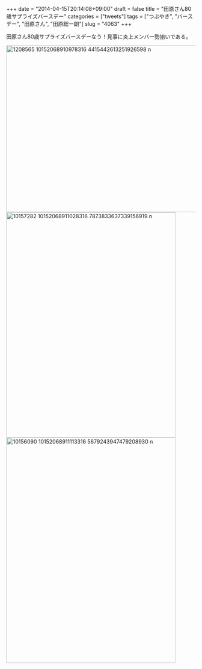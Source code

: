 +++
date = "2014-04-15T20:14:08+09:00"
draft = false
title = "田原さん80歳サプライズバースデー"
categories = ["tweets"]
tags = ["つぶやき", "バースデー", "田原さん", "田原総一朗"]
slug = "4063"
+++

田原さん80歳サプライズバースデーなう！見事に炎上メンバー勢揃いである。

<img src="/images/2014/11/1208565_10152068910978316_4415442613251926598_n.jpg" alt="1208565 10152068910978316 4415442613251926598 n" title="1208565_10152068910978316_4415442613251926598_n.jpg" border="0" width="592" height="444" />

<img src="/images/2014/11/10157282_10152068911028316_7873833637339156919_n.jpg" alt="10157282 10152068911028316 7873833637339156919 n" title="10157282_10152068911028316_7873833637339156919_n.jpg" border="0" width="450" height="600" />

<img src="/images/2014/11/10156090_10152068911113316_5679243947479208930_n.jpg" alt="10156090 10152068911113316 5679243947479208930 n" title="10156090_10152068911113316_5679243947479208930_n.jpg" border="0" width="450" height="600" />

